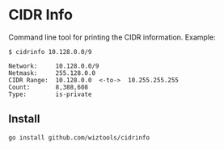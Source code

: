 # CIDR Info

Command line tool for printing the CIDR information. Example:

```
$ cidrinfo 10.128.0.0/9

Network:     10.128.0.0/9
Netmask:     255.128.0.0
CIDR Range:  10.128.0.0  <-to->  10.255.255.255
Count:       8,388,608
Type:        is-private
```

## Install

```
go install github.com/wiztools/cidrinfo
```

